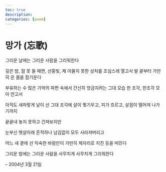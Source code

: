 ```yaml
---
toc: true
description:
categories: [poem]
---
```

# 망가 (忘歌)

그리운 날에는
그리운 사람을 그리워한다

깊은 밤, 잠 못 들 때면,
선홍빛, 채 아물지 못한 상처를 조심스레 열고서
발 끝부터 가만히 온 몸을 잠기운다

부유하는 수 많은 기억의 파편 속에서
간신히 앙금지려는 그대 모습
한 조각, 한조각 모아 안고서

아직도 새파랗게 날이 선 그대 조각에
살이 찢기우고, 피가 흐르고, 살점이 떨어져 나가기까지

끝끝내 놓지 못하고 건져보지만

눈부신 햇살아래
흔적하나 남김없이
모두 사라져버리고

어느 새 곁에 선 익숙한 바람만이
가만히 제자리로 지친 등을 떠민다

그리운 밤에는
그리운 사람을 사무치게 사무치게 그리워한다

– 2004년 3월 21일